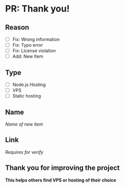 # PR: Thank you!

## Reason

- [ ] Fix: Wrong information
- [ ] Fix: Typo error
- [ ] Fix: License violation
- [ ] Add: New Item

## Type

- [ ] Node.js Hosting
- [ ] VPS
- [ ] Static hosting

## Name

_Name of new item_

## Link

_Requires for verify_

## Thank you for improving the project

**This helps others find VPS or hosting of their choice**
